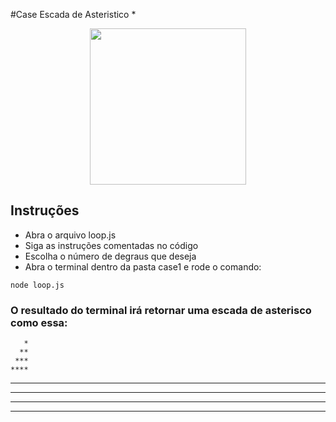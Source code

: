 #Case Escada de Asteristico *

<div align="center">
<img src="https://capgemini.proway.com.br/assets/img/logo-capgemini.png" width="250">
</div>     

## Instruções
- Abra o arquivo loop.js
- Siga as instruções comentadas no código
- Escolha o número de degraus que deseja
- Abra o terminal dentro da pasta case1 e rode o comando:
```
node loop.js
```

### O resultado do terminal irá retornar uma escada de asterisco como essa:
       *
      **
     ***
    ****
   *****
  ******
 *******
********
